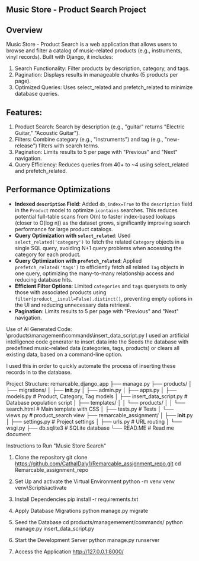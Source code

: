 ## Music Store - Product Search Project

## Overview
Music Store - Product Search is a web application that allows users to browse and filter a catalog of music-related 
products (e.g., instruments, vinyl records). Built with Django, it includes:

1. Search Functionality: Filter products by description, category, and tags.
2. Pagination: Displays results in manageable chunks (5 products per page).
3. Optimized Queries: Uses select_related and prefetch_related to minimize database queries.

## Features:
1. Product Search: Search by description (e.g., "guitar" returns "Electric Guitar," "Acoustic Guitar").
2. Filters: Combine category (e.g., "Instruments") and tag (e.g., "new-release") filters with search terms.
3. Pagination: Limits results to 5 per page with "Previous" and "Next" navigation.
4. Query Efficiency: Reduces queries from 40+ to ~4 using select_related and prefetch_related.

## Performance Optimizations
- **Indexed `description` Field**: Added `db_index=True` to the `description` field in the `Product` model to optimize `icontains` searches. This reduces potential full-table scans from O(n) to faster index-based lookups (closer to O(log n)) as the dataset grows, significantly improving search performance for large product catalogs.
- **Query Optimization with `select_related`**: Used `select_related('category')` to fetch the related `Category` objects in a single SQL query, avoiding N+1 query problems when accessing the category for each product.
- **Query Optimization with `prefetch_related`**: Applied `prefetch_related('tags')` to efficiently fetch all related `Tag` objects in one query, optimizing the many-to-many relationship access and reducing database hits.
- **Efficient Filter Options**: Limited `categories` and `tags` querysets to only those with associated products using `filter(product__isnull=False).distinct()`, preventing empty options in the UI and reducing unnecessary data retrieval.
- **Pagination**: Limits results to 5 per page with "Previous" and "Next" navigation.

Use of AI Generated Code:
\products\management\commands\insert_data_script.py
I used an artificial intelligence code generator to insert data into the 
Seeds the database with predefined music-related data (categories, tags, products) 
or clears all existing data, based on a command-line option.

I used this in order to quickly automate the process of inserting these records in to the database. 


Project Structure:
remarcable_django_app
├── manage.py
├── products/
│   ├── migrations/
│   ├── __init__.py
│   ├── admin.py
│   ├── apps.py
│   ├── models.py        # Product, Category, Tag models
│   ├── insert_data_script.py     # Database population script
│   ├── templates/
│   │   └── products/
│   │       └── search.html  # Main template with CSS
│   ├── tests.py            # Tests
│   └── views.py         # product_search view
├── remarcable_assignment/
│   ├── __init__.py
│   ├── settings.py      # Project settings
│   ├── urls.py          # URL routing
│   └── wsgi.py
├── db.sqlite3           # SQLite database
└── READ.ME     # Read me document

Instructions to Run "Music Store Search"
1. Clone the repository
 git clone https://github.com/CathalDaly1/Remarcable_assignment_repo.git
cd Remarcable_assignment_repo

2. Set Up and activate the Virtual Environment
python -m venv venv
venv\Scripts\activate

3. Install Dependencies
pip install -r requirements.txt

4. Apply Database Migrations
python manage.py migrate

5. Seed the Database
cd products/managemement/commands/
python manage.py insert_data_script.py


6. Start the Development Server
python manage.py runserver

7. Access the Application
http://127.0.0.1:8000/
